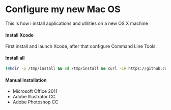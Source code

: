 # Configure my new Mac OS
This is how i install applications and utilities on a new OS X machine

#### Install Xcode
First install and launch Xcode, after that configure Command Line Tools.

#### Install all
```bash
(mkdir -p /tmp/install && cd /tmp/install && curl -L# https://github.com/abachar/home/archive/master.zipz | tar zx --strip 1 && sh ./install.sh)
```

#### Manual Installation

* Microsoft Office 2011
* Adobe Illustrator CC
* Adobe Photoshop CC

